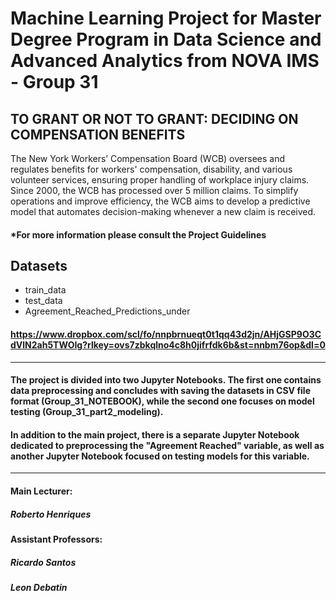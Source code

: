 # Machine Learning Project for Master Degree Program in Data Science and Advanced Analytics from NOVA IMS - Group 31

## TO GRANT OR NOT TO GRANT: DECIDING ON COMPENSATION BENEFITS
The New York Workers’ Compensation Board (WCB) oversees and regulates benefits for workers' compensation, disability, and various volunteer services, ensuring proper handling of workplace injury claims. Since 2000, the WCB has processed over 5 million claims. To simplify operations and improve efficiency, the WCB aims to develop a predictive model that automates decision-making whenever a new claim is received.
#### *For more information please consult the Project Guidelines

## Datasets
- train_data
- test_data
- Agreement_Reached_Predictions_under
  
#### https://www.dropbox.com/scl/fo/nnpbrnueqt0t1qq43d2jn/AHjGSP9O3CdVlN2ah5TWOIg?rlkey=ovs7zbkqlno4c8h0jifrfdk6b&st=nnbm76op&dl=0

------------------------------------------------------------------------------------------------------------------------------------------------------------------------------------------------------------------------------

#### The project is divided into two Jupyter Notebooks. The first one contains data preprocessing and concludes with saving the datasets in CSV file format (Group_31_NOTEBOOK), while the second one focuses on model testing (Group_31_part2_modeling).
#### In addition to the main project, there is a separate Jupyter Notebook dedicated to preprocessing the "Agreement Reached" variable, as well as another Jupyter Notebook focused on testing models for this variable.

------------------------------------------------------------------------------------------------------------------------------------------------------------------------------------------------------------------------------

#### Main Lecturer:

##### Roberto Henriques

#### Assistant Professors:

##### Ricardo Santos

##### Leon Debatin

